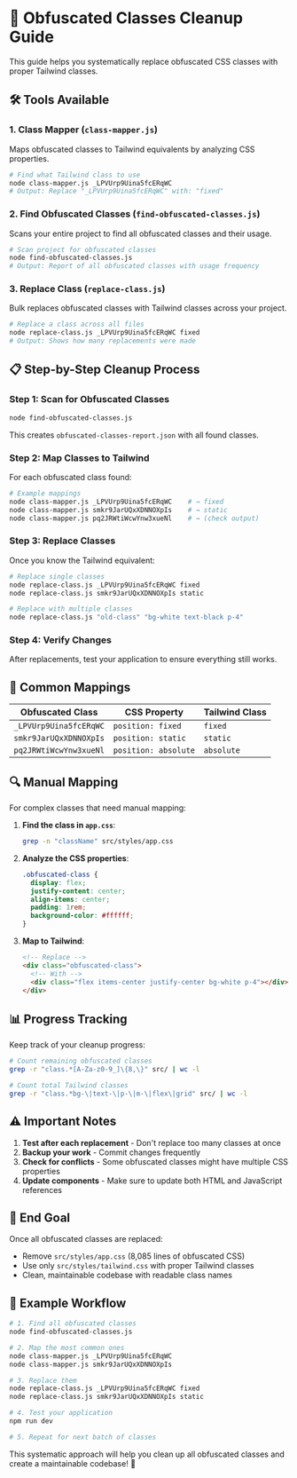 # 🎨 Obfuscated Classes Cleanup Guide

This guide helps you systematically replace obfuscated CSS classes with proper Tailwind classes.

## 🛠️ Tools Available

### 1. **Class Mapper** (`class-mapper.js`)

Maps obfuscated classes to Tailwind equivalents by analyzing CSS properties.

```bash
# Find what Tailwind class to use
node class-mapper.js _LPVUrp9Uina5fcERqWC
# Output: Replace "_LPVUrp9Uina5fcERqWC" with: "fixed"
```

### 2. **Find Obfuscated Classes** (`find-obfuscated-classes.js`)

Scans your entire project to find all obfuscated classes and their usage.

```bash
# Scan project for obfuscated classes
node find-obfuscated-classes.js
# Output: Report of all obfuscated classes with usage frequency
```

### 3. **Replace Class** (`replace-class.js`)

Bulk replaces obfuscated classes with Tailwind classes across your project.

```bash
# Replace a class across all files
node replace-class.js _LPVUrp9Uina5fcERqWC fixed
# Output: Shows how many replacements were made
```

## 📋 Step-by-Step Cleanup Process

### Step 1: Scan for Obfuscated Classes

```bash
node find-obfuscated-classes.js
```

This creates `obfuscated-classes-report.json` with all found classes.

### Step 2: Map Classes to Tailwind

For each obfuscated class found:

```bash
# Example mappings
node class-mapper.js _LPVUrp9Uina5fcERqWC    # → fixed
node class-mapper.js smkr9JarUQxXDNNOXpIs    # → static
node class-mapper.js pq2JRWtiWcwYnw3xueNl    # → (check output)
```

### Step 3: Replace Classes

Once you know the Tailwind equivalent:

```bash
# Replace single classes
node replace-class.js _LPVUrp9Uina5fcERqWC fixed
node replace-class.js smkr9JarUQxXDNNOXpIs static

# Replace with multiple classes
node replace-class.js "old-class" "bg-white text-black p-4"
```

### Step 4: Verify Changes

After replacements, test your application to ensure everything still works.

## 🎯 Common Mappings

| Obfuscated Class       | CSS Property         | Tailwind Class |
| ---------------------- | -------------------- | -------------- |
| `_LPVUrp9Uina5fcERqWC` | `position: fixed`    | `fixed`        |
| `smkr9JarUQxXDNNOXpIs` | `position: static`   | `static`       |
| `pq2JRWtiWcwYnw3xueNl` | `position: absolute` | `absolute`     |

## 🔍 Manual Mapping

For complex classes that need manual mapping:

1. **Find the class in `app.css`**:

   ```bash
   grep -n "className" src/styles/app.css
   ```

2. **Analyze the CSS properties**:

   ```css
   .obfuscated-class {
     display: flex;
     justify-content: center;
     align-items: center;
     padding: 1rem;
     background-color: #ffffff;
   }
   ```

3. **Map to Tailwind**:

   ```html
   <!-- Replace -->
   <div class="obfuscated-class">
     <!-- With -->
     <div class="flex items-center justify-center bg-white p-4"></div>
   </div>
   ```

## 📊 Progress Tracking

Keep track of your cleanup progress:

```bash
# Count remaining obfuscated classes
grep -r "class.*[A-Za-z0-9_]\{8,\}" src/ | wc -l

# Count total Tailwind classes
grep -r "class.*bg-\|text-\|p-\|m-\|flex\|grid" src/ | wc -l
```

## ⚠️ Important Notes

1. **Test after each replacement** - Don't replace too many classes at once
2. **Backup your work** - Commit changes frequently
3. **Check for conflicts** - Some obfuscated classes might have multiple CSS properties
4. **Update components** - Make sure to update both HTML and JavaScript references

## 🚀 End Goal

Once all obfuscated classes are replaced:

- Remove `src/styles/app.css` (8,085 lines of obfuscated CSS)
- Use only `src/styles/tailwind.css` with proper Tailwind classes
- Clean, maintainable codebase with readable class names

## 📝 Example Workflow

```bash
# 1. Find all obfuscated classes
node find-obfuscated-classes.js

# 2. Map the most common ones
node class-mapper.js _LPVUrp9Uina5fcERqWC
node class-mapper.js smkr9JarUQxXDNNOXpIs

# 3. Replace them
node replace-class.js _LPVUrp9Uina5fcERqWC fixed
node replace-class.js smkr9JarUQxXDNNOXpIs static

# 4. Test your application
npm run dev

# 5. Repeat for next batch of classes
```

This systematic approach will help you clean up all obfuscated classes and create a maintainable codebase! 🎉
